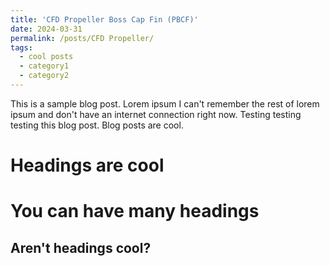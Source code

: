 ```yaml
---
title: 'CFD Propeller Boss Cap Fin (PBCF)'
date: 2024-03-31
permalink: /posts/CFD Propeller/
tags:
  - cool posts
  - category1
  - category2
---
```


This is a sample blog post. Lorem ipsum I can't remember the rest of lorem ipsum and don't have an internet connection right now. Testing testing testing this blog post. Blog posts are cool.

Headings are cool
======

You can have many headings
======

Aren't headings cool?
------
